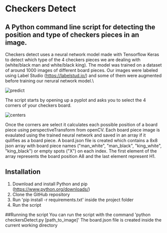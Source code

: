 # Checkers Detect

## A Python command line script for detecting the position and type of checkers pieces in an image.
Checkers detect uses a neural network model made with Tensorflow Keras to detect which type of the 4 checkers pieces we are dealing with (white/black man and white/black king).
The model was trained on a dataset of around 1000 images of different board pieces. Our images were labeled using Label Studio (https://labelstud.io/) and some of them were augmented before training our nerural network model.\

![predict](https://github.com/user-attachments/assets/48156a56-f910-47c1-93a1-ebdbf20c7a36)


The script starts by opening up a pyplot and asks you to select the 4 corners of your checkers board.

![centers](https://github.com/user-attachments/assets/1bd7354a-bb7e-4b5f-9fa9-7a5eb2514a00)

Once the corners are select it calculates each possible position of a board piece using perspectiveTransform from openCV. Each board piece image is evaulated using the trained neural network and saved in an array if it qulifies as a board piece.
A board.json file is created which contains a 8x8 json array with board piece names ("man_white", "man_black", "king_white", "king_black") or empty spots ("X") on each index. The first element of the array represents the board position A8 
and the last element represent H1.

## Installation
1. Download and install Python and pip (https://www.python.org/downloads/)
2. Clone the GitHub repository
3. Run 'pip install -r requirements.txt' inside the project folder
5. Run the script

##Running the script
You can run the script with the command 'python checkersDetect.py [path_to_image]'
The board.json file is created inside the current working directory
